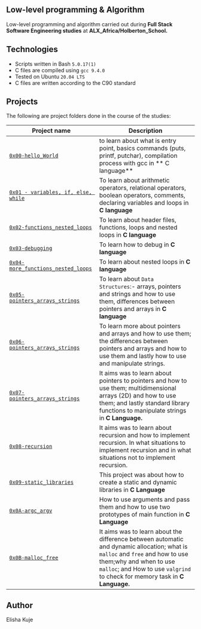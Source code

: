 Low-level programming & Algorithm
  ------------------------------ 

Low-level programming and algorithm carried out during  **Full Stack Software Engineering studies** at **ALX_Africa/Holberton_School.**

Technologies
 ------------------------------

- Scripts written in Bash `5.0.17(1)`
- C files are compiled using `gcc 9.4.0`
- Tested on Ubuntu `20.04 LTS`
- C files are written according to the C90 standard

Projects
 -------------------------
The following are project folders done in the course of the studies:

| Project name | Description |
| --- | --- |
| [`0x00-hello_World`](https://github.com/elishakuje/alx-low_level_programming/tree/main/0x00-hello_world) | to learn about what is entry point, basics commands (puts, printf, putchar), compilation process with gcc in ** C language** |
| [`0x01 - variables, if, else, while`](https://github.com/elishakuje/alx-low_level_programming/tree/main/0x01-variables_if_else_while) | To learn about arithmetic operators, relational operators, boolean operators, comments, declaring variables and loops in **C language** |
| [`0x02-functions_nested_loops`](https://github.com/elishakuje/alx-low_level_programming/tree/main/0x02-functions_nested_loops) | To learn about header files, functions, loops and nested loops in **C language** |
| [`0x03-debugging`](https://github.com/elishakuje/alx-low_level_programming/tree/main/0x03-debugging) | To learn how to debug in **C language**
| [`0x04-more_functions_nested_loops`](https://github.com/elishakuje/alx-low_level_programming/tree/main/0x04-more_functions_nested_loops) | To learn about nested loops in **C language** |
| [`0x05-pointers_arrays_strings`](https://github.com/elishakuje/alx-low_level_programming/tree/main/0x05-pointers_arrays_strings) | To learn about `Data Structures`:- arrays, pointers and strings and how to use them, differences between pointers and arrays in **C language** |
| [`0x06-pointers_arrays_strings`](https://github.com/elishakuje/alx-low_level_programming/tree/main/0x06-pointers_arrays_strings) | To learn more about pointers and arrays and how to use them; the differences between pointers and arrays and how to use them and lastly how to use and manipulate strings. |
| [`0x07-pointers_arrays_strings`](https://github.com/elishakuje/alx-low_level_programming/tree/main/0x07-pointers_arrays_strings) | It aims was to learn about pointers to pointers and how to use them; multidimensional arrays (2D) and how to use them; and lastly standard library functions to manipulate strings in **C Language.** |
| [`0x08-recursion`](https://github.com/elishakuje/alx-low_level_programming/tree/main/0x08-recursion) | It aims was to learn about recursion and how to implement recursion. In what situations to implement recursion and in what situations not to implement recursion. |
| [`0x09-static_libraries`](https://github.com/elishakuje/alx-low_level_programming/tree/main/0x09-static_libraries) | This project was about how to create a static and dynamic libraries in **C Language** |
| [`0x0A-argc_argv`](https://github.com/elishakuje/alx-low_level_programming/tree/main/0x0A-argc_argv) | How to use arguments and pass them and how to use two prototypes of main function in **C Language** |
| [`0x0B-malloc_free`](https://github.com/elishakuje/alx-low_level_programming/tree/main/0x0B-malloc_free) | It aims was to learn about the difference between automatic and dynamic allocation; what is `malloc` and `free` and how to use them;why and when to use `malloc`; and How to use `valgrind` to check for memory task in **C Language.** |

Author
 ---------------------
Elisha Kuje
